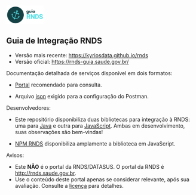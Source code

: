 <img src="./media/guia.png" width="100px">

## Guia de Integração RNDS

- Versão mais recente: https://kyriosdata.github.io/rnds
- Versão oficial: https://rnds-guia.saude.gov.br/

Documentação detalhada de serviços disponível em dois formatos:

- [Portal](https://documenter.getpostman.com/view/2163377/TVRd9Wad) recomendado para consulta.

- Arquivo [json](./tools/postman/rnds-postman-collection.json) exigido para a configuração do Postman.

Desenvolvedores:

- Este repositório disponibiliza duas bibliotecas para integração à RNDS: uma para [Java](projetos/rnds-java) e outra para [JavaScript](./projetos/rnds-js). Ambas em desenvolvimento, suas observações são bem-vindas!

- [NPM RNDS](https://www.npmjs.com/package/rnds) disponibiliza amplamente a biblioteca em JavaScript.

Avisos:

- Este **NÃO** é o portal da RNDS/DATASUS. O portal da RNDS é http://rnds.saude.gov.br.
- Use o conteúdo deste portal apenas se considerar relevante,
  após sua avaliação. Consulte a [licença](LICENSE) para detalhes.

